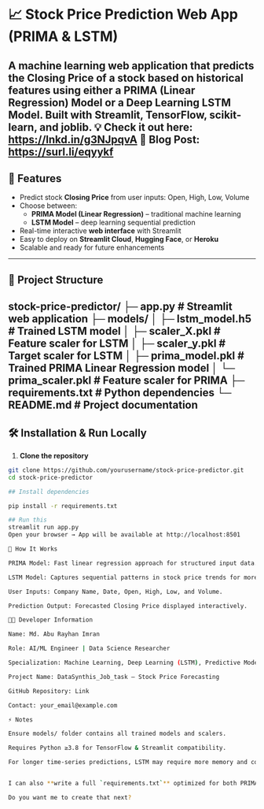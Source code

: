 # 📈 Stock Price Prediction Web App (PRIMA & LSTM)

A machine learning web application that predicts the **Closing Price** of a stock based on historical features using either a **PRIMA (Linear Regression) Model** or a **Deep Learning LSTM Model**. Built with **Streamlit**, **TensorFlow**, **scikit-learn**, and **joblib**.
💡 Check it out here: https://lnkd.in/g3NJpqvA
📝 Blog Post: https://surl.li/eqyykf
---

## 🚀 Features
- Predict stock **Closing Price** from user inputs: Open, High, Low, Volume
- Choose between:
  - **PRIMA Model (Linear Regression)** – traditional machine learning
  - **LSTM Model** – deep learning sequential prediction
- Real-time interactive **web interface** with Streamlit
- Easy to deploy on **Streamlit Cloud**, **Hugging Face**, or **Heroku**
- Scalable and ready for future enhancements

---

## 📂 Project Structure

stock-price-predictor/
├─ app.py # Streamlit web application
├─ models/
│ ├─ lstm_model.h5 # Trained LSTM model
│ ├─ scaler_X.pkl # Feature scaler for LSTM
│ ├─ scaler_y.pkl # Target scaler for LSTM
│ ├─ prima_model.pkl # Trained PRIMA Linear Regression model
│ └─ prima_scaler.pkl # Feature scaler for PRIMA
├─ requirements.txt # Python dependencies
└─ README.md # Project documentation
---

## 🛠️ Installation & Run Locally

1. **Clone the repository**
```bash
git clone https://github.com/yourusername/stock-price-predictor.git
cd stock-price-predictor

## Install dependencies

pip install -r requirements.txt

## Run this 
streamlit run app.py
Open your browser → App will be available at http://localhost:8501

🧠 How It Works

PRIMA Model: Fast linear regression approach for structured input data.

LSTM Model: Captures sequential patterns in stock price trends for more advanced prediction.

User Inputs: Company Name, Date, Open, High, Low, and Volume.

Prediction Output: Forecasted Closing Price displayed interactively.

👩‍💻 Developer Information

Name: Md. Abu Rayhan Imran

Role: AI/ML Engineer | Data Science Researcher

Specialization: Machine Learning, Deep Learning (LSTM), Predictive Modeling

Project Name: DataSynthis_Job_task – Stock Price Forecasting

GitHub Repository: Link

Contact: your_email@example.com

⚡ Notes

Ensure models/ folder contains all trained models and scalers.

Requires Python ≥3.8 for TensorFlow & Streamlit compatibility.

For longer time-series predictions, LSTM may require more memory and computation time.


I can also **write a full `requirements.txt`** optimized for both PRIMA and LSTM models to make the setup smoother.  

Do you want me to create that next?

